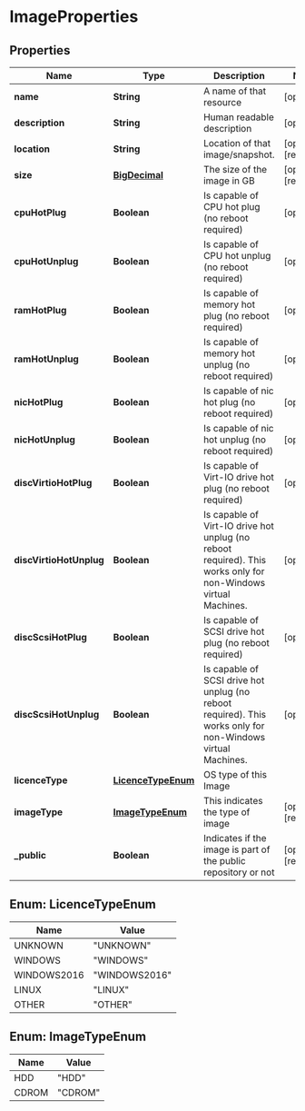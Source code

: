 

# ImageProperties

## Properties

| Name | Type | Description | Notes |
| ------------ | ------------- | ------------- | ------------- |
| **name** | **String** | A name of that resource |  [optional] |
| **description** | **String** | Human readable description |  [optional] |
| **location** | **String** | Location of that image/snapshot.  |  [optional] [readonly] |
| **size** | [**BigDecimal**](BigDecimal.md) | The size of the image in GB |  [optional] [readonly] |
| **cpuHotPlug** | **Boolean** | Is capable of CPU hot plug (no reboot required) |  [optional] |
| **cpuHotUnplug** | **Boolean** | Is capable of CPU hot unplug (no reboot required) |  [optional] |
| **ramHotPlug** | **Boolean** | Is capable of memory hot plug (no reboot required) |  [optional] |
| **ramHotUnplug** | **Boolean** | Is capable of memory hot unplug (no reboot required) |  [optional] |
| **nicHotPlug** | **Boolean** | Is capable of nic hot plug (no reboot required) |  [optional] |
| **nicHotUnplug** | **Boolean** | Is capable of nic hot unplug (no reboot required) |  [optional] |
| **discVirtioHotPlug** | **Boolean** | Is capable of Virt-IO drive hot plug (no reboot required) |  [optional] |
| **discVirtioHotUnplug** | **Boolean** | Is capable of Virt-IO drive hot unplug (no reboot required). This works only for non-Windows virtual Machines. |  [optional] |
| **discScsiHotPlug** | **Boolean** | Is capable of SCSI drive hot plug (no reboot required) |  [optional] |
| **discScsiHotUnplug** | **Boolean** | Is capable of SCSI drive hot unplug (no reboot required). This works only for non-Windows virtual Machines. |  [optional] |
| **licenceType** | [**LicenceTypeEnum**](#LicenceTypeEnum) | OS type of this Image |  |
| **imageType** | [**ImageTypeEnum**](#ImageTypeEnum) | This indicates the type of image |  [optional] [readonly] |
| **_public** | **Boolean** | Indicates if the image is part of the public repository or not |  [optional] [readonly] |



## Enum: LicenceTypeEnum

| Name | Value |
| ---- | -----
| UNKNOWN | &quot;UNKNOWN&quot; |
| WINDOWS | &quot;WINDOWS&quot; |
| WINDOWS2016 | &quot;WINDOWS2016&quot; |
| LINUX | &quot;LINUX&quot; |
| OTHER | &quot;OTHER&quot; |



## Enum: ImageTypeEnum

| Name | Value |
| ---- | -----
| HDD | &quot;HDD&quot; |
| CDROM | &quot;CDROM&quot; |


